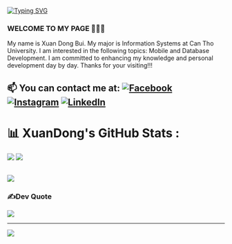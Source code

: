 <a href="https://git.io/typing-svg"><img src="https://readme-typing-svg.demolab.com?font=Fira+Code&weight=700&size=35&duration=4000&pause=1000&random=false&width=1000&height=200&lines=Hello+Visitor!!!+%F0%9F%91%8B;I+am+XuanDong%2C+a+Mobile+Developer+in+Vietnam!!!;Merci+de+votre+visite+%3AD" alt="Typing SVG" /></a>

### WELCOME TO MY PAGE 👋👋👋
My name is Xuan Dong Bui. My major is Information Systems at Can Tho University. I am interested in the following topics: Mobile and Database Development. I am committed to enhancing my knowledge and personal development day by day. Thanks for your visiting!!!<br>
## 📫 You can contact me at: [![Facebook](https://img.shields.io/badge/Facebook-%231877F2.svg?logo=Facebook&logoColor=white)](https://facebook.com/nauXgnoD.Y) [![Instagram](https://img.shields.io/badge/Instagram-%23E4405F.svg?logo=Instagram&logoColor=white)](https://instagram.com/__xuandong) [![LinkedIn](https://img.shields.io/badge/LinkedIn-%230077B5.svg?logo=linkedin&logoColor=white)](https://linkedin.com/in/xuandongdev) 




# 📊 XuanDong's GitHub Stats :
<p>
<img src="https://github-readme-stats.vercel.app/api?username=XuanDongDev&theme=midnight-purple&hide_border=false&include_all_commits=false&count_private=false">
<img src="https://github-readme-streak-stats.herokuapp.com/?user=XuanDongDev&theme=midnight-purple&hide_border=false">
</p></br><img src="https://github-readme-stats.vercel.app/api/top-langs/?username=XuanDongDev&theme=midnight-purple&hide_border=false&include_all_commits=false&count_private=false&layout=compact">

### ✍️Dev Quote
![](https://quotes-github-readme.vercel.app/api?type=horizontal&theme=radical)

---
[![](https://visitcount.itsvg.in/api?id=XuanDongDev&icon=0&color=0)](https://visitcount.itsvg.in)
